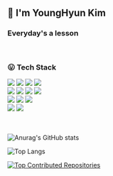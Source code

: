 ## 👋 **I'm YoungHyun Kim**

### Everyday's a lesson

<div>

<br/>

### 😛 **Tech Stack**

<img src="https://img.shields.io/badge/NodeJs-339933?style=for-the-badge&logo=node.js&logoColor=white">
<img src="https://img.shields.io/badge/NestJS-E0234E?style=for-the-badge&logo=Nestjs&logoColor=white">
<img src="https://img.shields.io/badge/TypeScript-3178C6?style=for-the-badge&logo=typescript&logoColor=white">
<img src="https://img.shields.io/badge/React-61DAFB?style=for-the-badge&logo=react&logoColor=white">
<br/>

<img src="https://img.shields.io/badge/Express-000000?style=for-the-badge&logo=Express&logoColor=white">
<img src="https://img.shields.io/badge/PostgreSQL-4169E1?style=for-the-badge&logo=postgresql&logoColor=white">
<img src="https://img.shields.io/badge/MongoDB-47A248?style=for-the-badge&logo=mongoDB&logoColor=white">
<img src="https://img.shields.io/badge/MySQL-4479A1?style=for-the-badge&logo=mysql&logoColor=white">
<br/>

<img src="https://img.shields.io/badge/Amazon%20EC2-FF9900?style=for-the-badge&logo=amazonec2&logoColor=white">
<img src="https://img.shields.io/badge/Amazon%20S3-569A31?style=for-the-badge&logo=Amazon%20S3&logoColor=white">
<img src="https://img.shields.io/badge/Amazon%20ECS-FF9900?style=for-the-badge&logo=Amazon%20ECS&logoColor=white">
<br/>

<img src="https://img.shields.io/badge/Docker-2496ED?style=for-the-badge&logo=docker&logoColor=white">
<img src="https://img.shields.io/badge/TypeORM-FF0000?style=for-the-badge&logo=typeorm&logoColor=white">



</div>

<br/>
<br/>

![Anurag's GitHub stats](https://github-readme-stats.vercel.app/api?username=zerohyun00&show_icons=true&theme=dracula&count_private=true)

![Top Langs](https://github-readme-stats.vercel.app/api/top-langs/?username=zerohyun00&layout=compact&theme=dracula)

[![Top Contributed Repositories](https://github-contributor-stats.vercel.app/api?username=zerohyun00&limit=4&theme=dracula&combine_all_yearly_contributions=true)](https://github.com/XPEnology-Community/github-contributor-stats)
